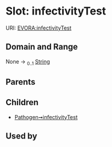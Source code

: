 
# Slot: infectivityTest



URI: [EVORA:infectivityTest](https://evora-project.eu/infectivityTest)


## Domain and Range

None &#8594;  <sub>0..1</sub> [String](types/String.md)

## Parents


## Children

 *  [Pathogen➞infectivityTest](Pathogen_infectivityTest.md)

## Used by

